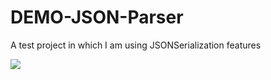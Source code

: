 # DEMO-JSON-Parser
A test project in which I am using JSONSerialization features

![](DEMO%20JSON%20Parser/👑%20Application%20Layer/Resources/Assets/Assets.xcassets/demoScreenshot.imageset/demoSceenshot.png)
